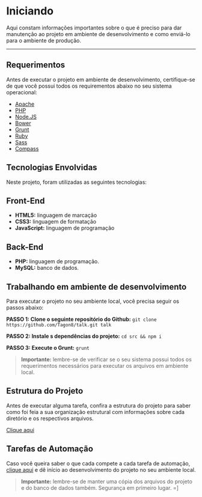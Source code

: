 # Iniciando

Aqui constam informações importantes sobre o que é preciso para dar manutenção ao projeto em ambiente de desenvolvimento e como enviá-lo para o ambiente de produção.

---

## Requerimentos

Antes de executar o projeto em ambiente de desenvolvimento, certifique-se de que você possui todos os requirementos abaixo no seu sistema operacional:

- [Apache](http://www.apache.org/)
- [PHP](http://php.net/)
- [Node.JS](http://nodejs.org/)
- [Bower](http://bower.io)
- [Grunt](http://gruntjs.com)
- [Ruby](https://www.ruby-lang.org/pt/)
- [Sass](http://sass-lang.com/)
- [Compass](http://compass-style.org/)

## Tecnologias Envolvidas

Neste projeto, foram utilizadas as seguintes tecnologias:

## Front-End

- **HTML5:** linguagem de marcação
- **CSS3:** linguagem de formatação
- **JavaScript:** linguagem de programação

## Back-End

- **PHP:** linguagem de programação.
- **MySQL:** banco de dados.


## Trabalhando em ambiente de desenvolvimento

Para executar o projeto no seu ambiente local, você precisa seguir os passos abaixo:

**PASSO 1: Clone o seguinte repositório do Github:** `git clone https://github.com/Tagon8/talk.git talk`

**PASSO 2: Instale s dependências do projeto:** `cd src && npm i`

**PASSO 3: Execute o Grunt:** `grunt`

> **Importante:** lembre-se de verificar se o seu sistema possui todos os requerimentos necessários para executar os arquivos em ambiente local.


## Estrutura do Projeto

Antes de executar alguma tarefa, confira a estrutura do projeto para saber como foi feia a sua organização estrutural com informações sobre cada diretório e os respectivos arquivos.

[Clique aqui](estrutura.md)

## Tarefas de Automação

Caso você queira saber o que cada compete a cada tarefa de automação, [clique aqui](tarefas.md) e dê início ao desenvolvimento do projeto no seu ambiente local.

> **Importante:** lembre-se de manter uma cópia dos arquivos do projeto e do banco de dados também. Segurança em primeiro lugar. =]
